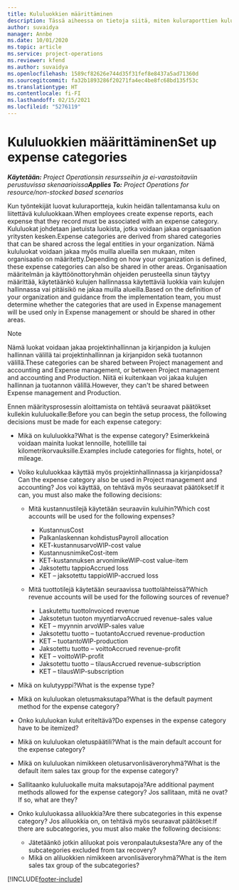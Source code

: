```yaml
---
title: Kululuokkien määrittäminen
description: Tässä aiheessa on tietoja siitä, miten kuluraporttien kululuokkia ja jaettuja luokkia määritetään.
author: suvaidya
manager: Annbe
ms.date: 10/01/2020
ms.topic: article
ms.service: project-operations
ms.reviewer: kfend
ms.author: suvaidya
ms.openlocfilehash: 1589cf82626e744d35f31fef8e8437a5ad71360d
ms.sourcegitcommit: fa32b1893286f20271fa4ec4be8fc68bd135f53c
ms.translationtype: HT
ms.contentlocale: fi-FI
ms.lasthandoff: 02/15/2021
ms.locfileid: "5276119"
---
```

# <a name="set-up-expense-categories"></a><span data-ttu-id="8ab5f-103">Kululuokkien määrittäminen</span><span class="sxs-lookup"><span data-stu-id="8ab5f-103">Set up expense categories</span></span>

<span data-ttu-id="8ab5f-104">_**Käytetään:** Project Operationsin resursseihin ja ei-varastoitaviin perustuvissa skenaarioissa_</span><span class="sxs-lookup"><span data-stu-id="8ab5f-104">_**Applies To:** Project Operations for resource/non-stocked based scenarios_</span></span>

<span data-ttu-id="8ab5f-105">Kun työntekijät luovat kuluraportteja, kukin heidän tallentamansa kulu on liitettävä kululuokkaan.</span><span class="sxs-lookup"><span data-stu-id="8ab5f-105">When employees create expense reports, each expense that they record must be associated with an expense category.</span></span> <span data-ttu-id="8ab5f-106">Kululuokat johdetaan jaetuista luokista, jotka voidaan jakaa organisaation yritysten kesken.</span><span class="sxs-lookup"><span data-stu-id="8ab5f-106">Expense categories are derived from shared categories that can be shared across the legal entities in your organization.</span></span> <span data-ttu-id="8ab5f-107">Nämä kululuokat voidaan jakaa myös muilla alueilla sen mukaan, miten organisaatio on määritetty.</span><span class="sxs-lookup"><span data-stu-id="8ab5f-107">Depending on how your organization is defined, these expense categories can also be shared in other areas.</span></span> <span data-ttu-id="8ab5f-108">Organisaation määritelmän ja käyttöönottoryhmän ohjeiden perusteella sinun täytyy määrittää, käytetäänkö kulujen hallinnassa käytettäviä luokkia vain kulujen hallinnassa vai pitäisikö ne jakaa muilla alueilla.</span><span class="sxs-lookup"><span data-stu-id="8ab5f-108">Based on the definition of your organization and guidance from the implementation team, you must determine whether the categories that are used in Expense management will be used only in Expense management or should be shared in other areas.</span></span>

> [!NOTE]
> <span data-ttu-id="8ab5f-109">Nämä luokat voidaan jakaa projektinhallinnan ja kirjanpidon ja kulujen hallinnan välillä tai projektinhallinnan ja kirjanpidon sekä tuotannon välillä.</span><span class="sxs-lookup"><span data-stu-id="8ab5f-109">These categories can be shared between Project management and accounting and Expense management, or between Project management and accounting and Production.</span></span> <span data-ttu-id="8ab5f-110">Niitä ei kuitenkaan voi jakaa kulujen hallinnan ja tuotannon välillä.</span><span class="sxs-lookup"><span data-stu-id="8ab5f-110">However, they can't be shared between Expense management and Production.</span></span>

<span data-ttu-id="8ab5f-111">Ennen määritysprosessin aloittamista on tehtävä seuraavat päätökset kullekin kululuokalle:</span><span class="sxs-lookup"><span data-stu-id="8ab5f-111">Before you can begin the setup process, the following decisions must be made for each expense category:</span></span>

- <span data-ttu-id="8ab5f-112">Mikä on kululuokka?</span><span class="sxs-lookup"><span data-stu-id="8ab5f-112">What is the expense category?</span></span> <span data-ttu-id="8ab5f-113">Esimerkkeinä voidaan mainita luokat lennoille, hotellille tai kilometrikorvauksille.</span><span class="sxs-lookup"><span data-stu-id="8ab5f-113">Examples include categories for flights, hotel, or mileage.</span></span>
- <span data-ttu-id="8ab5f-114">Voiko kululuokkaa käyttää myös projektinhallinnassa ja kirjanpidossa?</span><span class="sxs-lookup"><span data-stu-id="8ab5f-114">Can the expense category also be used in Project management and accounting?</span></span> <span data-ttu-id="8ab5f-115">Jos voi käyttää, on tehtävä myös seuraavat päätökset:</span><span class="sxs-lookup"><span data-stu-id="8ab5f-115">If it can, you must also make the following decisions:</span></span>

    - <span data-ttu-id="8ab5f-116">Mitä kustannustilejä käytetään seuraaviin kuluihin?</span><span class="sxs-lookup"><span data-stu-id="8ab5f-116">Which cost accounts will be used for the following expenses?</span></span>

        - <span data-ttu-id="8ab5f-117">Kustannus</span><span class="sxs-lookup"><span data-stu-id="8ab5f-117">Cost</span></span>
        - <span data-ttu-id="8ab5f-118">Palkanlaskennan kohdistus</span><span class="sxs-lookup"><span data-stu-id="8ab5f-118">Payroll allocation</span></span>
        - <span data-ttu-id="8ab5f-119">KET-kustannusarvo</span><span class="sxs-lookup"><span data-stu-id="8ab5f-119">WIP-cost value</span></span>
        - <span data-ttu-id="8ab5f-120">Kustannusnimike</span><span class="sxs-lookup"><span data-stu-id="8ab5f-120">Cost-item</span></span>
        - <span data-ttu-id="8ab5f-121">KET-kustannuksen arvonimike</span><span class="sxs-lookup"><span data-stu-id="8ab5f-121">WIP-cost value-item</span></span>
        - <span data-ttu-id="8ab5f-122">Jaksotettu tappio</span><span class="sxs-lookup"><span data-stu-id="8ab5f-122">Accrued loss</span></span>
        - <span data-ttu-id="8ab5f-123">KET – jaksotettu tappio</span><span class="sxs-lookup"><span data-stu-id="8ab5f-123">WIP-accrued loss</span></span>

    - <span data-ttu-id="8ab5f-124">Mitä tuottotilejä käytetään seuraavissa tuottolähteissä?</span><span class="sxs-lookup"><span data-stu-id="8ab5f-124">Which revenue accounts will be used for the following sources of revenue?</span></span>

        - <span data-ttu-id="8ab5f-125">Laskutettu tuotto</span><span class="sxs-lookup"><span data-stu-id="8ab5f-125">Invoiced revenue</span></span>
        - <span data-ttu-id="8ab5f-126">Jaksotetun tuoton myyntiarvo</span><span class="sxs-lookup"><span data-stu-id="8ab5f-126">Accrued revenue-sales value</span></span>
        - <span data-ttu-id="8ab5f-127">KET – myynnin arvo</span><span class="sxs-lookup"><span data-stu-id="8ab5f-127">WIP-sales value</span></span>
        - <span data-ttu-id="8ab5f-128">Jaksotettu tuotto – tuotanto</span><span class="sxs-lookup"><span data-stu-id="8ab5f-128">Accrued revenue-production</span></span>
        - <span data-ttu-id="8ab5f-129">KET – tuotanto</span><span class="sxs-lookup"><span data-stu-id="8ab5f-129">WIP-production</span></span>
        - <span data-ttu-id="8ab5f-130">Jaksotettu tuotto – voitto</span><span class="sxs-lookup"><span data-stu-id="8ab5f-130">Accrued revenue-profit</span></span>
        - <span data-ttu-id="8ab5f-131">KET – voitto</span><span class="sxs-lookup"><span data-stu-id="8ab5f-131">WIP-profit</span></span>
        - <span data-ttu-id="8ab5f-132">Jaksotettu tuotto – tilaus</span><span class="sxs-lookup"><span data-stu-id="8ab5f-132">Accrued revenue-subscription</span></span>
        - <span data-ttu-id="8ab5f-133">KET – tilaus</span><span class="sxs-lookup"><span data-stu-id="8ab5f-133">WIP-subscription</span></span>

- <span data-ttu-id="8ab5f-134">Mikä on kulutyyppi?</span><span class="sxs-lookup"><span data-stu-id="8ab5f-134">What is the expense type?</span></span>
- <span data-ttu-id="8ab5f-135">Mikä on kululuokan oletusmaksutapa?</span><span class="sxs-lookup"><span data-stu-id="8ab5f-135">What is the default payment method for the expense category?</span></span>
- <span data-ttu-id="8ab5f-136">Onko kululuokan kulut eriteltävä?</span><span class="sxs-lookup"><span data-stu-id="8ab5f-136">Do expenses in the expense category have to be itemized?</span></span>
- <span data-ttu-id="8ab5f-137">Mikä on kululuokan oletuspäätili?</span><span class="sxs-lookup"><span data-stu-id="8ab5f-137">What is the main default account for the expense category?</span></span>
- <span data-ttu-id="8ab5f-138">Mikä on kululuokan nimikkeen oletusarvonlisäveroryhmä?</span><span class="sxs-lookup"><span data-stu-id="8ab5f-138">What is the default item sales tax group for the expense category?</span></span>
- <span data-ttu-id="8ab5f-139">Sallitaanko kululuokalle muita maksutapoja?</span><span class="sxs-lookup"><span data-stu-id="8ab5f-139">Are additional payment methods allowed for the expense category?</span></span> <span data-ttu-id="8ab5f-140">Jos sallitaan, mitä ne ovat?</span><span class="sxs-lookup"><span data-stu-id="8ab5f-140">If so, what are they?</span></span>
- <span data-ttu-id="8ab5f-141">Onko kululuokassa aliluokkia?</span><span class="sxs-lookup"><span data-stu-id="8ab5f-141">Are there subcategories in this expense category?</span></span> <span data-ttu-id="8ab5f-142">Jos aliluokkia on, on tehtävä myös seuraavat päätökset:</span><span class="sxs-lookup"><span data-stu-id="8ab5f-142">If there are subcategories, you must also make the following decisions:</span></span>

    - <span data-ttu-id="8ab5f-143">Jätetäänkö jotkin aliluokat pois veronpalautuksesta?</span><span class="sxs-lookup"><span data-stu-id="8ab5f-143">Are any of the subcategories excluded from tax recovery?</span></span>
    - <span data-ttu-id="8ab5f-144">Mikä on aliluokkien nimikkeen arvonlisäveroryhmä?</span><span class="sxs-lookup"><span data-stu-id="8ab5f-144">What is the item sales tax group of the subcategories?</span></span>


[!INCLUDE[footer-include](../includes/footer-banner.md)]